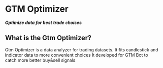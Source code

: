 # GTM Optimizer

**_Optimize data for best trade choises_**

## What is the Gtm Optimizer?

Gtm Optimizer is a data analyzer for trading datasets. It fits candlestick and indicator data to more convenient choices
It developed for GTM Bot to catch more better buy&sell signals
